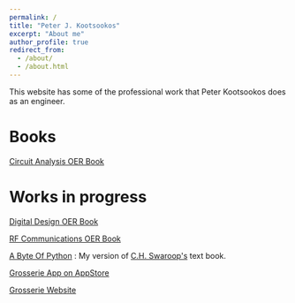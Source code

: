 ```yaml
---
permalink: /
title: "Peter J. Kootsookos"
excerpt: "About me"
author_profile: true
redirect_from: 
  - /about/
  - /about.html
---
```


This website has some of the professional work that Peter Kootsookos does as an engineer.

# Books

[Circuit Analysis OER Book](https://circuit-analysis.github.io/intro.html)

# Works in progress

[Digital Design OER Book](https://cv.kootsoop.com/digital-design)

[RF Communications OER Book](https://cv.kootsoop.com/rf_comms)

[A Byte Of Python](https://cv.kootsoop.com/byte-of-python/) : My version of [C.H. Swaroop's](https://oercommons.org/browse?f.author=Swaroop+C.H.) text book.

[Grosserie App on AppStore](https://apps.apple.com/us/app/grosserie/id6748264839)

[Grosserie Website](https://grosserie.kootsoop.com)


